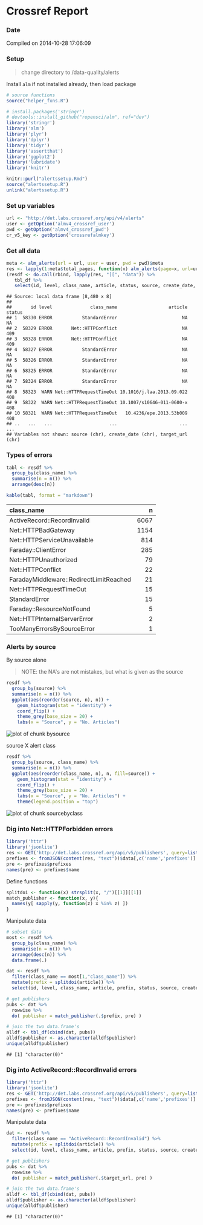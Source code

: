 Crossref Report
========================================================



### Date 

Compiled on 2014-10-28 17:06:09

### Setup

> change directory to /data-quality/alerts


Install `alm` if not installed already, then load package


```r
# source functions
source("helper_fxns.R")

# install.packages('stringr')
# devtools::install_github("ropensci/alm", ref="dev")
library('stringr')
library('alm')
library('plyr')
library('dplyr')
library('tidyr')
library('assertthat')
library('ggplot2')
library('lubridate')
library('knitr')
```


```r
knitr::purl("alertssetup.Rmd")
source("alertssetup.R")
unlink("alertssetup.R")
```

### Set up variables


```r
url <- "http://det.labs.crossref.org/api/v4/alerts"
user <- getOption('almv4_crossref_user')
pwd <- getOption('almv4_crossref_pwd')
cr_v5_key <- getOption('crossrefalmkey')
```

### Get all data


```r
meta <- alm_alerts(url = url, user = user, pwd = pwd)$meta
res <- lapply(1:meta$total_pages, function(x) alm_alerts(page=x, url=url, user=user, pwd=pwd))
(resdf <- do.call(rbind, lapply(res, "[[", "data")) %>% 
   tbl_df %>% 
   select(id, level, class_name, article, status, source, create_date, target_url))
```

```
## Source: local data frame [8,480 x 8]
## 
##       id level              class_name                   article status
## 1  58330 ERROR           StandardError                        NA     NA
## 2  58329 ERROR       Net::HTTPConflict                        NA    409
## 3  58328 ERROR       Net::HTTPConflict                        NA    409
## 4  58327 ERROR           StandardError                        NA     NA
## 5  58326 ERROR           StandardError                        NA     NA
## 6  58325 ERROR           StandardError                        NA     NA
## 7  58324 ERROR           StandardError                        NA     NA
## 8  58323  WARN Net::HTTPRequestTimeOut 10.1016/j.laa.2013.09.022    408
## 9  58322  WARN Net::HTTPRequestTimeOut 10.1007/s10646-011-0600-x    408
## 10 58321  WARN Net::HTTPRequestTimeOut   10.4236/epe.2013.53b009    408
## ..   ...   ...                     ...                       ...    ...
## Variables not shown: source (chr), create_date (chr), target_url (chr)
```

### Types of errors


```r
tabl <- resdf %>%
  group_by(class_name) %>%
  summarise(n = n()) %>%
  arrange(desc(n))

kable(tabl, format = "markdown")
```



|class_name                              |    n|
|:---------------------------------------|----:|
|ActiveRecord::RecordInvalid             | 6067|
|Net::HTTPBadGateway                     | 1154|
|Net::HTTPServiceUnavailable             |  814|
|Faraday::ClientError                    |  285|
|Net::HTTPUnauthorized                   |   79|
|Net::HTTPConflict                       |   22|
|FaradayMiddleware::RedirectLimitReached |   21|
|Net::HTTPRequestTimeOut                 |   15|
|StandardError                           |   15|
|Faraday::ResourceNotFound               |    5|
|Net::HTTPInternalServerError            |    2|
|TooManyErrorsBySourceError              |    1|


### Alerts by source

By source alone

> NOTE: the NA's are not mistakes, but what is given as the source


```r
resdf %>%
  group_by(source) %>%
  summarise(n = n()) %>%
  ggplot(aes(reorder(source, n), n)) +
    geom_histogram(stat = "identity") + 
    coord_flip() +
    theme_grey(base_size = 20) +
    labs(x = "Source", y = "No. Articles")
```

![plot of chunk bysource](figure/bysource-1.png) 

source X alert class


```r
resdf %>%
  group_by(source, class_name) %>%
  summarise(n = n()) %>%
  ggplot(aes(reorder(class_name, n), n, fill=source)) +
    geom_histogram(stat = "identity") + 
    coord_flip() +
    theme_grey(base_size = 20) +
    labs(x = "Source", y = "No. Articles") +
    theme(legend.position = "top")
```

![plot of chunk sourcebyclass](figure/sourcebyclass-1.png) 

### Dig into Net::HTTPForbidden errors


```r
library('httr')
library('jsonlite')
res <- GET('http://det.labs.crossref.org/api/v5/publishers', query=list(api_key=cr_v5_key))
prefixes <- fromJSON(content(res, "text"))$data[,c('name','prefixes')]
pre <- prefixes$prefixes
names(pre) <- prefixes$name
```

Define functions


```r
splitdoi <- function(x) strsplit(x, "/")[[1]][[1]]
match_publisher <- function(x, y){
  names(y[ sapply(y, function(z) x %in% z) ])
}
```

Manipulate data


```r
# subset data
most <- resdf %>%
  group_by(class_name) %>%
  summarise(n = n()) %>%
  arrange(desc(n)) %>%
  data.frame(.)

dat <- resdf %>%
  filter(class_name == most[1,"class_name"]) %>%
  mutate(prefix = splitdoi(article)) %>%
  select(id, level, class_name, article, prefix, status, source, create_date, target_url)

# get publishers
pubs <- dat %>%
  rowwise %>%
  do( publisher = match_publisher(.$prefix, pre) )

# join the two data.frame's
alldf <- tbl_df(cbind(dat, pubs))
alldf$publisher <- as.character(alldf$publisher)
unique(alldf$publisher)
```

```
## [1] "character(0)"
```


### Dig into ActiveRecord::RecordInvalid errors


```r
library('httr')
library('jsonlite')
res <- GET('http://det.labs.crossref.org/api/v5/publishers', query=list(api_key=cr_v5_key))
prefixes <- fromJSON(content(res, "text"))$data[,c('name','prefixes')]
pre <- prefixes$prefixes
names(pre) <- prefixes$name
```

Manipulate data


```r
dat <- resdf %>%
  filter(class_name == "ActiveRecord::RecordInvalid") %>%
  mutate(prefix = splitdoi(article)) %>%
  select(id, level, class_name, article, prefix, status, source, create_date, target_url)

# get publishers
pubs <- dat %>%
  rowwise %>%
  do( publisher = match_publisher(.$target_url, pre) )

# join the two data.frame's
alldf <- tbl_df(cbind(dat, pubs))
alldf$publisher <- as.character(alldf$publisher)
unique(alldf$publisher)
```

```
## [1] "character(0)"
```
